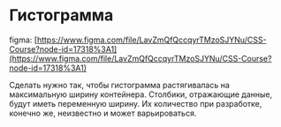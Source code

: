 # Гистограмма

figma: [https://www.figma.com/file/LavZmQfQccqyrTMzoSJYNu/CSS-Course?node-id=17318%3A1](https://www.figma.com/file/LavZmQfQccqyrTMzoSJYNu/CSS-Course?node-id=17318%3A1)

Сделать нужно так, чтобы гистограмма растягивалась на максимальную ширину контейнера. Столбики, отражающие данные, будут иметь переменную ширину. Их количество при разработке, конечно же, неизвестно и может варьироваться.